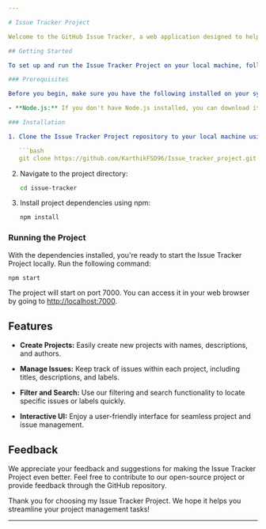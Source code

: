 ```yaml
---

# Issue Tracker Project

Welcome to the GitHub Issue Tracker, a web application designed to help you manage, track, and organize your projects with ease. Whether you're a developer, project manager, or simply someone looking to streamline project management, our Issue Tracker is here to simplify the process.

## Getting Started

To set up and run the Issue Tracker Project on your local machine, follow these simple steps:

### Prerequisites

Before you begin, make sure you have the following installed on your system:

- **Node.js:** If you don't have Node.js installed, you can download it from [nodejs.org](https://nodejs.org/).

### Installation

1. Clone the Issue Tracker Project repository to your local machine using the following command:

   ```bash
   git clone https://github.com/KarthikFSD96/Issue_tracker_project.git
   ```

2. Navigate to the project directory:

   ```bash
   cd issue-tracker
   ```

3. Install project dependencies using npm:

   ```bash
   npm install
   ```

### Running the Project

With the dependencies installed, you're ready to start the Issue Tracker Project locally. Run the following command:

```bash
npm start
```

The project will start on port 7000. You can access it in your web browser by going to [http://localhost:7000](http://localhost:7000).

## Features

- **Create Projects:** Easily create new projects with names, descriptions, and authors.

- **Manage Issues:** Keep track of issues within each project, including titles, descriptions, and labels.

- **Filter and Search:** Use our filtering and search functionality to locate specific issues or labels quickly.

- **Interactive UI:** Enjoy a user-friendly interface for seamless project and issue management.

## Feedback

We appreciate your feedback and suggestions for making the Issue Tracker Project even better. Feel free to contribute to our open-source project or provide feedback through the GitHub repository.

Thank you for choosing my Issue Tracker Project. We hope it helps you streamline your project management tasks!

---
```

